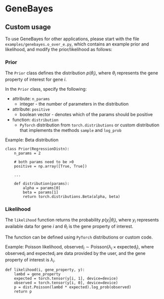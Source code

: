 # GeneBayes

## Custom usage

To use GeneBayes for other applications, please start with the file `examples/genebayes.o_over_e.py`, which contains an example prior and likelihood, and modify the prior/likelihood as follows: 

### Prior

The `Prior` class defines the distribution $p(\theta_i)$, where $\theta_i$ represents the gene property of interest for gene $i$.

In the `Prior` class, specify the following:
* attribute: `n_params`
  * integer - the number of parameters in the distribution
* attribute: `positive`
  * boolean vector - denotes which of the params should be positive
* function: `distribution`
  * `PyTorch` distribution from `torch.distributions` or custom distribution that implements the methods `sample` and `log_prob`  

Example: Beta distribution
```
class Prior(RegressionDistn):
    n_params = 2
    
    # both params need to be >0
    positive = np.array([True, True])
   
    ...
    
    def distribution(params):
        alpha = params[0] 
        beta = params[1]
        return torch.distributions.Beta(alpha, beta)
```

### Likelihood

The `likelihood` function returns the probability $p(y_i|\theta_i)$, where $y_i$ represents available data for gene $i$ and $\theta_i$ is the gene property of interest.

The function can be defined using `PyTorch` distributions or custom code.

Example: Poisson likelihood, $\text{observed}_i \sim \text{Poisson}(\lambda_i\times\text{expected}_i)$, where $\text{observed}_i$ and $\text{expected}_i$ are data provided by the user, and the gene property of interest is $\lambda_i$.

```
def likelihood(i, gene_property, y):
    lambd = gene_property
    expected = torch.tensor(y[i, 1], device=device)
    observed = torch.tensor(y[i, 0], device=device)
    p = dist.Poisson(lambd * expected).log_prob(observed)
    return p
```

